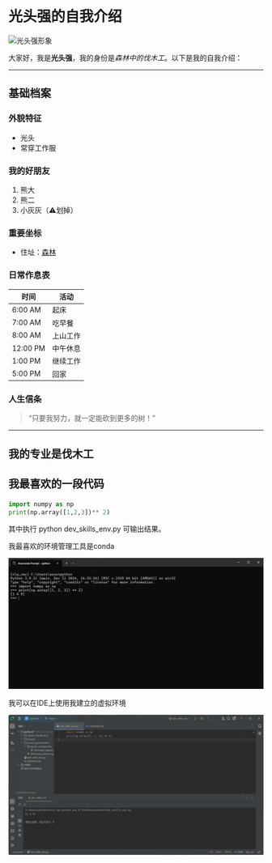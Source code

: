# 光头强的自我介绍  

<img src="https://example.com/path/to/guangtouqiang.jpg" width="200" alt="光头强形象">  

大家好，我是**光头强**，我的身份是*森林中的伐木工*。以下是我的自我介绍：  

---  

## 基础档案  

### 外貌特征  
- 光头  
- 常穿工作服  

### 我的好朋友  
1. 熊大  
2. 熊二  
3. 小灰灰（⚠️划掉）  

### 重要坐标  
- 住址：[森林](https://example.com/forest-location)  

### 日常作息表  
| 时间       | 活动       |  
|------------|------------|  
| 6:00 AM    | 起床       |  
| 7:00 AM    | 吃早餐     |  
| 8:00 AM    | 上山工作   |  
| 12:00 PM   | 中午休息   |  
| 1:00 PM    | 继续工作   |  
| 5:00 PM    | 回家       |  

### 人生信条  
> “只要我努力，就一定能砍到更多的树！”  

---  

## 我的专业是伐木工  

## 我最喜欢的一段代码
```python
import numpy as np
print(np.array([1,2,3])** 2)
```
其中执行 python dev_skills_env.py 可输出结果。


我最喜欢的环境管理工具是conda

<img src="https://github.com/caic6/GitDemo/blob/main/images/bde.png" width="800" alt="截图一">

我可以在IDE上使用我建立的虚拟环境

<img src="https://github.com/caic6/GitDemo/blob/main/images/def.png" width="800" alt="截图二">